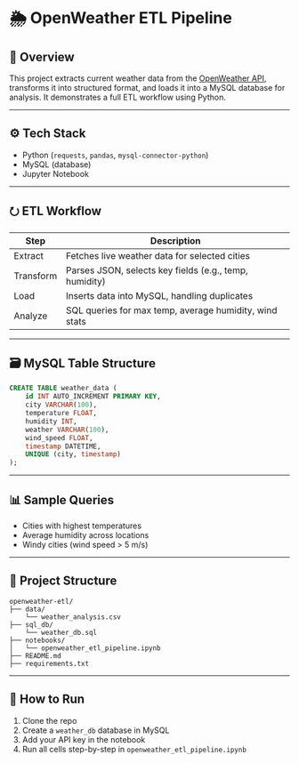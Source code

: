 # 🌦️ OpenWeather ETL Pipeline

## 📌 Overview
This project extracts current weather data from the [OpenWeather API](https://openweathermap.org/api), transforms it into structured format, and loads it into a MySQL database for analysis. It demonstrates a full ETL workflow using Python.

---

## ⚙️ Tech Stack
- Python (`requests`, `pandas`, `mysql-connector-python`)
- MySQL (database)
- Jupyter Notebook

---

## ⭮️ ETL Workflow

| Step       | Description                                |
|------------|--------------------------------------------|
| Extract    | Fetches live weather data for selected cities |
| Transform  | Parses JSON, selects key fields (e.g., temp, humidity) |
| Load       | Inserts data into MySQL, handling duplicates |
| Analyze    | SQL queries for max temp, average humidity, wind stats |

---

## 🗃️ MySQL Table Structure

```sql
CREATE TABLE weather_data (
    id INT AUTO_INCREMENT PRIMARY KEY,
    city VARCHAR(100),
    temperature FLOAT,
    humidity INT,
    weather VARCHAR(100),
    wind_speed FLOAT,
    timestamp DATETIME,
    UNIQUE (city, timestamp)
);
```

---

## 📊 Sample Queries

- Cities with highest temperatures
- Average humidity across locations
- Windy cities (wind speed > 5 m/s)

---

## 📁 Project Structure
```
openweather-etl/
├── data/
    └── weather_analysis.csv
├── sql_db/
    └── weather_db.sql
├── notebooks/
│   └── openweather_etl_pipeline.ipynb
├── README.md
├── requirements.txt

```

---

## 📌 How to Run
1. Clone the repo
2. Create a `weather_db` database in MySQL
3. Add your API key in the notebook
4. Run all cells step-by-step in `openweather_etl_pipeline.ipynb`

